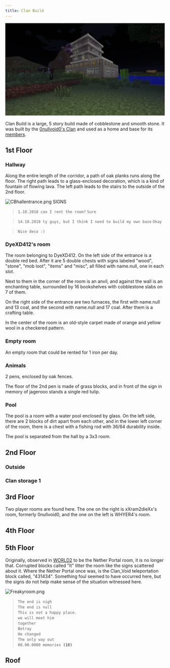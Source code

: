 ```yaml
---
title: Clan Build
---
```


![Clan_build_1.png](../../../../assets/wiki/Clan%20build%201.png)

Clan Build is a large, 5 story build made of cobblestone and smooth
stone. It was built by the [0nullvoid0's Clan](/wiki/lore#0nullvoid0s-clan) and used as a home and base for
its [members](/wiki/lore#Members).

## 1st Floor

### Hallway

Along the entire length of the corridor, a path of oak planks runs along
the floor. The right path leads to a glass-enclosed decoration, which is
a kind of fountain of flowing lava. The left path leads to the stairs to
the outside of the 2nd floor.

![CBhallentrance.png](../../../../assets/wiki/CBhallentrance.png) SIGNS

> `1.10.2018 can I rent the room?`
> `Sure`

> `14.10.2018 ty guys, but I think I need to build my own base`
> `Okay`

> `Nice deco :)`

### DyeXD412's room

The room belonging to DyeXD412. On the left side of the entrance is a
double red bed. After it are 5 double chests with signs labeled "wood",
"stone", "mob loot", "items" and "misc", all filled with name.null, one
in each slot.

Next to them in the corner of the room is an anvil, and against the wall
is an enchanting table, surrounded by 16 bookshelves with cobblestone
slabs on 7 of them.

On the right side of the entrance are two furnaces, the first with
name.null and 13 coal, and the second with name.null and 17 coal. After
them is a crafting table.

In the center of the room is an old-style carpet made of orange and
yellow wool in a checkered pattern.

### Empty room

An empty room that could be rented for 1 iron per day.

### Animals

2 pens, enclosed by oak fences.

The floor of the 2nd pen is made of grass blocks, and in front of the
sign in memory of jagerooo stands a single red tulip.

### Pool

The pool is a room with a water pool enclosed by glass. On the left
side, there are 2 blocks of dirt apart from each other, and in the lower
left corner of the room, there is a chest with a fishing rod with 36/64
durability inside.

The pool is separated from the hall by a 3x3 room.

## 2nd Floor

### Outside

### Clan storage 1

## 3rd Floor

Two player rooms are found here. The one on the right is xXram2dieXx's
room, formerly 0nullvoid0, and the one on the left is WHYER4's room.

## 4th Floor

## 5th Floor

Originally, observed in [WORLD2](/wiki/lore/world2) to be the Nether
Portal room, it is no longer that. Corrupted blocks called "It" litter
the room like the signs scattered about it. Where the Nether Portal once
was, is the Clan_Void teleportation block called, "431434". Something
foul seemed to have occurred here, but the signs do not help make sense
of the situation witnessed here.

![Freakyroom.png](../../../../assets/wiki/Freakyroom.png)

> `The end is nigh` \
> `The end is null` \
> `This is not a happy place.` \
> `we will meet him` \
> `together` \
> `Betray` \
> `He changed` \
> `The only way out` \
> `00.00.0000 memories `**`(18)`**

## Roof
